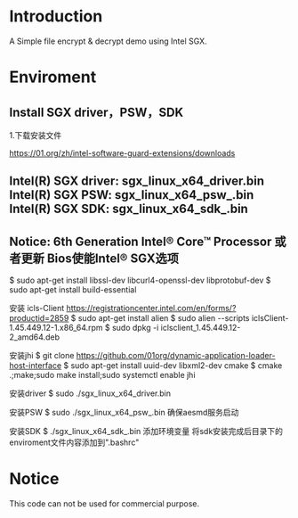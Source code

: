# Introduction

A Simple file encrypt & decrypt demo using Intel SGX.

# Enviroment

## Install SGX driver，PSW，SDK

1.下载安装文件

https://01.org/zh/intel-software-guard-extensions/downloads

Intel(R) SGX driver: sgx_linux_x64_driver.bin
Intel(R) SGX PSW: sgx_linux_x64_psw_<version>.bin
Intel(R) SGX SDK: sgx_linux_x64_sdk_<version>.bin
--------------------------------------------------
Notice:
6th Generation Intel® Core™ Processor 或者更新
Bios使能Intel® SGX选项
--------------------------------------------------

$ sudo apt-get install libssl-dev libcurl4-openssl-dev libprotobuf-dev
$ sudo apt-get install build-essential

安装 icls-Client
https://registrationcenter.intel.com/en/forms/?productid=2859
$ sudo apt-get install alien
$ sudo alien --scripts iclsClient-1.45.449.12-1.x86_64.rpm
$ sudo dpkg -i iclsclient_1.45.449.12-2_amd64.deb

安装jhi
$ git clone https://github.com/01org/dynamic-application-loader-host-interface
$ sudo apt-get install uuid-dev libxml2-dev cmake
$ cmake .;make;sudo make install;sudo systemctl enable jhi


安装driver
$ sudo ./sgx_linux_x64_driver.bin

安装PSW
$ sudo ./sgx_linux_x64_psw_<version>.bin
确保aesmd服务启动

安装SDK
$ ./sgx_linux_x64_sdk_<version>.bin
添加环境变量
将sdk安装完成后目录下的enviroment文件内容添加到".bashrc"

 
# Notice

This code can not be used for commercial purpose.
